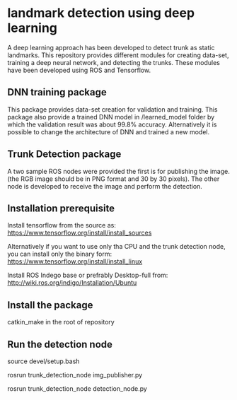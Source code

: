 # landmark detection using deep learning 
A deep learning approach has been developed to detect trunk as static landmarks. This repository provides different modules for creating data-set, training a deep neural network, and detecting the trunks. These modules have been developed using ROS and Tensorflow.

## DNN training package 
This package provides data-set creation for validation and training. This package also provide a trained DNN model in /learned_model folder by which the validation result was about 99.8% accuracy. Alternatively it is possible to change the architecture of DNN and trained a new model. 

## Trunk Detection package
A two sample ROS nodes were provided the first is for publishing the image. (the RGB image should be in PNG format and 30 by 30 pixels). The other node is developed to receive the image and perform the detection.

## Installation prerequisite
Install tensorflow from the source as:
https://www.tensorflow.org/install/install_sources

Alternatively if you want to use only tha CPU and the trunk detection node, you can install only the binary form:
https://www.tensorflow.org/install/install_linux

Install ROS Indego base or prefrably Desktop-full from:
http://wiki.ros.org/indigo/Installation/Ubuntu

## Install the package
catkin_make in the root of repository

## Run the detection node
 source devel/setup.bash 

 rosrun trunk_detection_node img_publisher.py 
 
 rosrun trunk_detection_node detection_node.py



